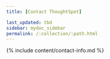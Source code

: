 ```yaml
---
title: [Contact ThoughtSpot]

last_updated: tbd
sidebar: mydoc_sidebar
permalink: /:collection/:path.html
---
```


{% include content/contact-info.md %}
